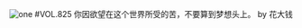 ![one](http://image.wufazhuce.com/FuZJaJustnzOfUxZ1Yg5n_OM7n8h)
#VOL.825
你因欲望在这个世界所受的苦，不要算到梦想头上。 by 花大钱